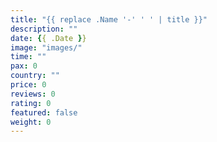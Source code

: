 ```yaml
---
title: "{{ replace .Name '-' ' ' | title }}"
description: ""
date: {{ .Date }}
image: "images/"
time: ""
pax: 0
country: ""
price: 0
reviews: 0
rating: 0
featured: false
weight: 0
---
```

